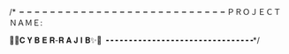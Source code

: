 /*╺╺╺╺╺╺╺╺╺╺╺╺╺╺╺╺╺╺╺╺╺╺╺╺╺╺╺
    ＰＲＯＪＥＣＴ ＮＡＭＥ:

 🤍✨𝐂 𝐘 𝐁 𝐄 𝐑-𝐑 𝐀 𝐉 𝐈 𝐁✨🤍
    ╺╺╺╺╺╺╺╺╺╺╺╺╺╺╺╺╺╺╺╺╺╺╺╺╺╺╺╺╺╺╺╺*/
